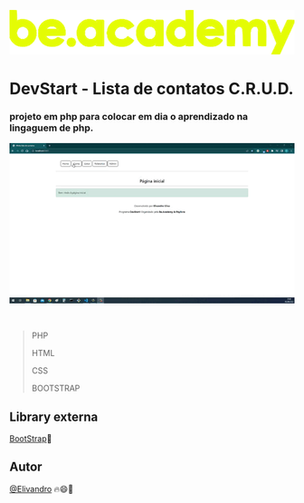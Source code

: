 <p align="center"><img src="./assets/img/svg/BeAcademy_logo.svg"/></p>

# DevStart - Lista de contatos C.R.U.D.

### projeto em php para colocar em dia o aprendizado na lingaguem de php.

<p align="center"><img src="./crud.gif"/></p>



<br/>

> PHP
>
> HTML
>
> CSS
>
> BOOTSTRAP

## Library externa
[BootStrap](https://getbootstrap.com/)🚀


## Autor
[@Elivandro](https://www.github.com/Elivandro/) 🔥😄🚀